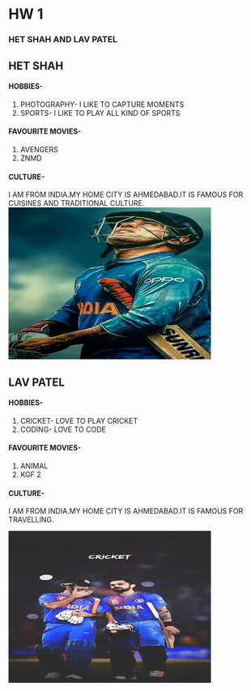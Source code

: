 # HW 1
### HET SHAH AND LAV PATEL
## HET SHAH
#### HOBBIES-
1) PHOTOGRAPHY- I LIKE TO CAPTURE MOMENTS
2) SPORTS- I LIKE TO PLAY ALL KIND OF SPORTS 

#### FAVOURITE MOVIES-
1) AVENGERS
2) ZNMD

#### CULTURE-
I AM FROM INDIA.MY HOME CITY IS AHMEDABAD.IT IS FAMOUS FOR CUISINES AND TRADITIONAL CULTURE.
<img src="images/IMG1.jpg" alt="Image Alt Text" width="400" height="300">


## LAV PATEL
#### HOBBIES-
1) CRICKET- LOVE TO PLAY CRICKET
2) CODING- LOVE TO CODE 

#### FAVOURITE MOVIES-
1) ANIMAL
2) KGF 2

#### CULTURE-
I AM FROM INDIA.MY HOME CITY IS AHMEDABAD.IT IS FAMOUS FOR TRAVELLING.


<img src="images/IMG2.jpg" alt="Image Alt Text" width="400" height="300">


